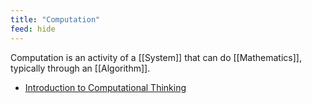 ```yaml
---
title: "Computation"
feed: hide
---
```


Computation is an activity of a [[System]] that can do [[Mathematics]], typically through an [[Algorithm]]. 

* [Introduction to Computational Thinking](https://computationalthinking.mit.edu/Spring21/)

